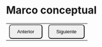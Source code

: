 # Marco conceptual

<table>
  <tr>
    <td><a href="Cap1.md"><button style="border-radius: 7px; padding: 10px 20px;">Anterior</button></a></td>
    <td><a href="Cap3.md"><button style="border-radius: 7px; padding: 10px 20px;">Siguiente</button></a></td>
  </tr>
</table>
